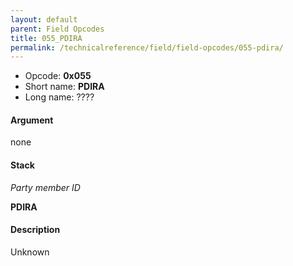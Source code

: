 ```yaml
---
layout: default
parent: Field Opcodes
title: 055_PDIRA
permalink: /technicalreference/field/field-opcodes/055-pdira/
---
```


-   Opcode: **0x055**
-   Short name: **PDIRA**
-   Long name: ????

#### Argument

none

#### Stack

  
*Party member ID*

**PDIRA**

#### Description

Unknown

